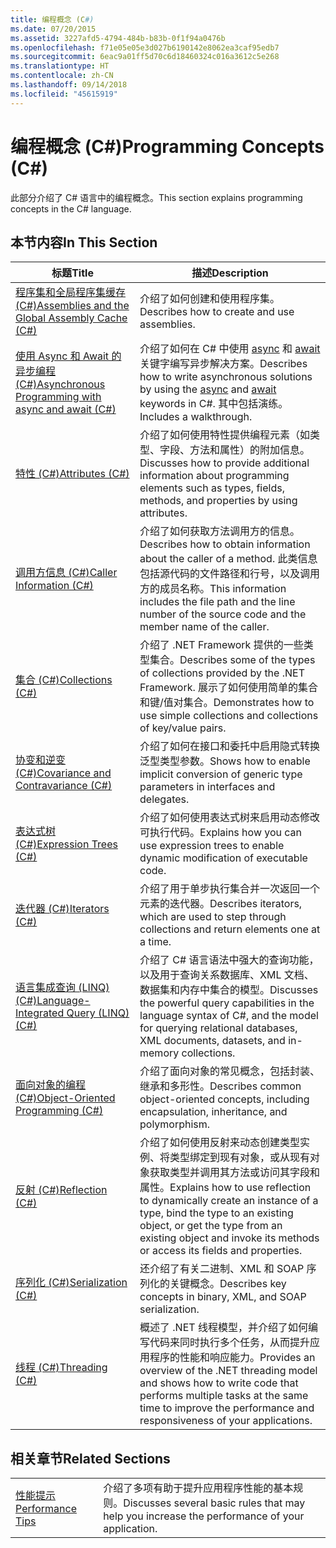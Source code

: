 ```yaml
---
title: 编程概念 (C#)
ms.date: 07/20/2015
ms.assetid: 3227afd5-4794-484b-b83b-0f1f94a0476b
ms.openlocfilehash: f71e05e05e3d027b6190142e8062ea3caf95edb7
ms.sourcegitcommit: 6eac9a01ff5d70c6d18460324c016a3612c5e268
ms.translationtype: HT
ms.contentlocale: zh-CN
ms.lasthandoff: 09/14/2018
ms.locfileid: "45615919"
---
```

# <a name="programming-concepts-c"></a><span data-ttu-id="99dc5-102">编程概念 (C#)</span><span class="sxs-lookup"><span data-stu-id="99dc5-102">Programming Concepts (C#)</span></span>
<span data-ttu-id="99dc5-103">此部分介绍了 C# 语言中的编程概念。</span><span class="sxs-lookup"><span data-stu-id="99dc5-103">This section explains programming concepts in the C# language.</span></span>  
  
## <a name="in-this-section"></a><span data-ttu-id="99dc5-104">本节内容</span><span class="sxs-lookup"><span data-stu-id="99dc5-104">In This Section</span></span>  
  
|<span data-ttu-id="99dc5-105">标题</span><span class="sxs-lookup"><span data-stu-id="99dc5-105">Title</span></span>|<span data-ttu-id="99dc5-106">描述</span><span class="sxs-lookup"><span data-stu-id="99dc5-106">Description</span></span>|  
|-----------|-----------------|  
|[<span data-ttu-id="99dc5-107">程序集和全局程序集缓存 (C#)</span><span class="sxs-lookup"><span data-stu-id="99dc5-107">Assemblies and the Global Assembly Cache (C#)</span></span>](../../../csharp/programming-guide/concepts/assemblies-gac/index.md)|<span data-ttu-id="99dc5-108">介绍了如何创建和使用程序集。</span><span class="sxs-lookup"><span data-stu-id="99dc5-108">Describes how to create and use assemblies.</span></span>|  
|[<span data-ttu-id="99dc5-109">使用 Async 和 Await 的异步编程 (C#)</span><span class="sxs-lookup"><span data-stu-id="99dc5-109">Asynchronous Programming with async and await (C#)</span></span>](../../../csharp/programming-guide/concepts/async/index.md)|<span data-ttu-id="99dc5-110">介绍了如何在 C# 中使用 [async](../../../csharp/language-reference/keywords/async.md) 和 [await](../../../csharp/language-reference/keywords/await.md) 关键字编写异步解决方案。</span><span class="sxs-lookup"><span data-stu-id="99dc5-110">Describes how to write asynchronous solutions by using the [async](../../../csharp/language-reference/keywords/async.md) and [await](../../../csharp/language-reference/keywords/await.md) keywords in C#.</span></span> <span data-ttu-id="99dc5-111">其中包括演练。</span><span class="sxs-lookup"><span data-stu-id="99dc5-111">Includes a walkthrough.</span></span>|  
|[<span data-ttu-id="99dc5-112">特性 (C#)</span><span class="sxs-lookup"><span data-stu-id="99dc5-112">Attributes (C#)</span></span>](../../../csharp/programming-guide/concepts/attributes/index.md)|<span data-ttu-id="99dc5-113">介绍了如何使用特性提供编程元素（如类型、字段、方法和属性）的附加信息。</span><span class="sxs-lookup"><span data-stu-id="99dc5-113">Discusses how to provide additional information about programming elements such as types, fields, methods, and properties by using attributes.</span></span>|  
|[<span data-ttu-id="99dc5-114">调用方信息 (C#)</span><span class="sxs-lookup"><span data-stu-id="99dc5-114">Caller Information (C#)</span></span>](../../../csharp/programming-guide/concepts/caller-information.md)|<span data-ttu-id="99dc5-115">介绍了如何获取方法调用方的信息。</span><span class="sxs-lookup"><span data-stu-id="99dc5-115">Describes how to obtain information about the caller of a method.</span></span> <span data-ttu-id="99dc5-116">此类信息包括源代码的文件路径和行号，以及调用方的成员名称。</span><span class="sxs-lookup"><span data-stu-id="99dc5-116">This information includes the file path and the line number of the source code and the member name of the caller.</span></span>|  
|[<span data-ttu-id="99dc5-117">集合 (C#)</span><span class="sxs-lookup"><span data-stu-id="99dc5-117">Collections (C#)</span></span>](../../../csharp/programming-guide/concepts/collections.md)|<span data-ttu-id="99dc5-118">介绍了 .NET Framework 提供的一些类型集合。</span><span class="sxs-lookup"><span data-stu-id="99dc5-118">Describes some of the types of collections provided by the .NET Framework.</span></span> <span data-ttu-id="99dc5-119">展示了如何使用简单的集合和键/值对集合。</span><span class="sxs-lookup"><span data-stu-id="99dc5-119">Demonstrates how to use simple collections and collections of key/value pairs.</span></span>|  
|[<span data-ttu-id="99dc5-120">协变和逆变 (C#)</span><span class="sxs-lookup"><span data-stu-id="99dc5-120">Covariance and Contravariance (C#)</span></span>](../../../csharp/programming-guide/concepts/covariance-contravariance/index.md)|<span data-ttu-id="99dc5-121">介绍了如何在接口和委托中启用隐式转换泛型类型参数。</span><span class="sxs-lookup"><span data-stu-id="99dc5-121">Shows how to enable implicit conversion of generic type parameters in interfaces and delegates.</span></span>|  
|[<span data-ttu-id="99dc5-122">表达式树 (C#)</span><span class="sxs-lookup"><span data-stu-id="99dc5-122">Expression Trees (C#)</span></span>](../../../csharp/programming-guide/concepts/expression-trees/index.md)|<span data-ttu-id="99dc5-123">介绍了如何使用表达式树来启用动态修改可执行代码。</span><span class="sxs-lookup"><span data-stu-id="99dc5-123">Explains how you can use expression trees to enable dynamic modification of executable code.</span></span>|  
|[<span data-ttu-id="99dc5-124">迭代器 (C#)</span><span class="sxs-lookup"><span data-stu-id="99dc5-124">Iterators (C#)</span></span>](../../../csharp/programming-guide/concepts/iterators.md)|<span data-ttu-id="99dc5-125">介绍了用于单步执行集合并一次返回一个元素的迭代器。</span><span class="sxs-lookup"><span data-stu-id="99dc5-125">Describes iterators, which are used to step through collections and return elements one at a time.</span></span>|  
|[<span data-ttu-id="99dc5-126">语言集成查询 (LINQ) (C#)</span><span class="sxs-lookup"><span data-stu-id="99dc5-126">Language-Integrated Query (LINQ) (C#)</span></span>](../../../csharp/programming-guide/concepts/linq/index.md)|<span data-ttu-id="99dc5-127">介绍了 C# 语言语法中强大的查询功能，以及用于查询关系数据库、XML 文档、数据集和内存中集合的模型。</span><span class="sxs-lookup"><span data-stu-id="99dc5-127">Discusses the powerful query capabilities in the language syntax of C#, and the model for querying relational databases, XML documents, datasets, and in-memory collections.</span></span>|  
|[<span data-ttu-id="99dc5-128">面向对象的编程 (C#)</span><span class="sxs-lookup"><span data-stu-id="99dc5-128">Object-Oriented Programming (C#)</span></span>](../../../csharp/programming-guide/concepts/object-oriented-programming.md)|<span data-ttu-id="99dc5-129">介绍了面向对象的常见概念，包括封装、继承和多形性。</span><span class="sxs-lookup"><span data-stu-id="99dc5-129">Describes common object-oriented concepts, including encapsulation, inheritance, and polymorphism.</span></span>|  
|[<span data-ttu-id="99dc5-130">反射 (C#)</span><span class="sxs-lookup"><span data-stu-id="99dc5-130">Reflection (C#)</span></span>](../../../csharp/programming-guide/concepts/reflection.md)|<span data-ttu-id="99dc5-131">介绍了如何使用反射来动态创建类型实例、将类型绑定到现有对象，或从现有对象获取类型并调用其方法或访问其字段和属性。</span><span class="sxs-lookup"><span data-stu-id="99dc5-131">Explains how to use reflection to dynamically create an instance of a type, bind the type to an existing object, or get the type from an existing object and invoke its methods or access its fields and properties.</span></span>|  
|[<span data-ttu-id="99dc5-132">序列化 (C#)</span><span class="sxs-lookup"><span data-stu-id="99dc5-132">Serialization (C#)</span></span>](../../../csharp/programming-guide/concepts/serialization/index.md)|<span data-ttu-id="99dc5-133">还介绍了有关二进制、XML 和 SOAP 序列化的关键概念。</span><span class="sxs-lookup"><span data-stu-id="99dc5-133">Describes key concepts in binary, XML, and SOAP serialization.</span></span>|  
|[<span data-ttu-id="99dc5-134">线程 (C#)</span><span class="sxs-lookup"><span data-stu-id="99dc5-134">Threading (C#)</span></span>](../../../csharp/programming-guide/concepts/threading/index.md)|<span data-ttu-id="99dc5-135">概述了 .NET 线程模型，并介绍了如何编写代码来同时执行多个任务，从而提升应用程序的性能和响应能力。</span><span class="sxs-lookup"><span data-stu-id="99dc5-135">Provides an overview of the .NET threading model and shows how to write code that performs multiple tasks at the same time to improve the performance and responsiveness of your applications.</span></span>|  
  
## <a name="related-sections"></a><span data-ttu-id="99dc5-136">相关章节</span><span class="sxs-lookup"><span data-stu-id="99dc5-136">Related Sections</span></span>  
  
|||  
|---|---|  
|[<span data-ttu-id="99dc5-137">性能提示</span><span class="sxs-lookup"><span data-stu-id="99dc5-137">Performance Tips</span></span>](../../../../docs/framework/performance/performance-tips.md) | <span data-ttu-id="99dc5-138">介绍了多项有助于提升应用程序性能的基本规则。</span><span class="sxs-lookup"><span data-stu-id="99dc5-138">Discusses several basic rules that may help you increase the performance of your application.</span></span>|
